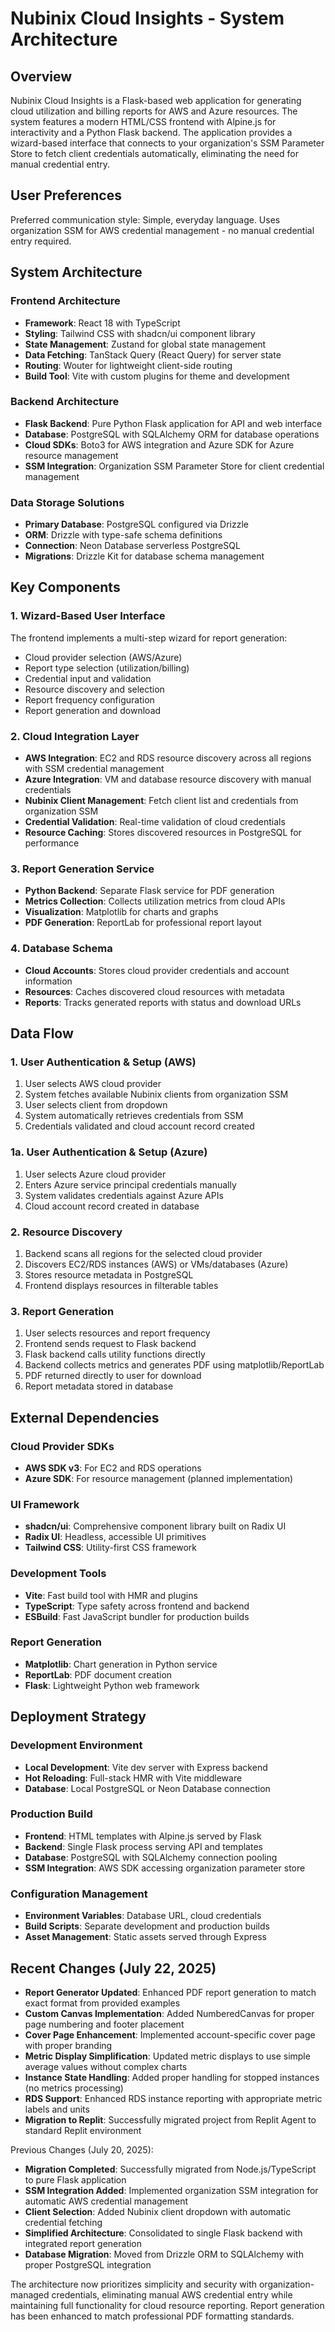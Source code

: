 # Nubinix Cloud Insights - System Architecture

## Overview

Nubinix Cloud Insights is a Flask-based web application for generating cloud utilization and billing reports for AWS and Azure resources. The system features a modern HTML/CSS frontend with Alpine.js for interactivity and a Python Flask backend. The application provides a wizard-based interface that connects to your organization's SSM Parameter Store to fetch client credentials automatically, eliminating the need for manual credential entry.

## User Preferences

Preferred communication style: Simple, everyday language.
Uses organization SSM for AWS credential management - no manual credential entry required.

## System Architecture

### Frontend Architecture
- **Framework**: React 18 with TypeScript
- **Styling**: Tailwind CSS with shadcn/ui component library
- **State Management**: Zustand for global state management
- **Data Fetching**: TanStack Query (React Query) for server state
- **Routing**: Wouter for lightweight client-side routing
- **Build Tool**: Vite with custom plugins for theme and development

### Backend Architecture
- **Flask Backend**: Pure Python Flask application for API and web interface
- **Database**: PostgreSQL with SQLAlchemy ORM for database operations
- **Cloud SDKs**: Boto3 for AWS integration and Azure SDK for Azure resource management
- **SSM Integration**: Organization SSM Parameter Store for client credential management

### Data Storage Solutions
- **Primary Database**: PostgreSQL configured via Drizzle
- **ORM**: Drizzle with type-safe schema definitions
- **Connection**: Neon Database serverless PostgreSQL
- **Migrations**: Drizzle Kit for database schema management

## Key Components

### 1. Wizard-Based User Interface
The frontend implements a multi-step wizard for report generation:
- Cloud provider selection (AWS/Azure)
- Report type selection (utilization/billing)
- Credential input and validation
- Resource discovery and selection
- Report frequency configuration
- Report generation and download

### 2. Cloud Integration Layer
- **AWS Integration**: EC2 and RDS resource discovery across all regions with SSM credential management
- **Azure Integration**: VM and database resource discovery with manual credentials
- **Nubinix Client Management**: Fetch client list and credentials from organization SSM
- **Credential Validation**: Real-time validation of cloud credentials
- **Resource Caching**: Stores discovered resources in PostgreSQL for performance

### 3. Report Generation Service
- **Python Backend**: Separate Flask service for PDF generation
- **Metrics Collection**: Collects utilization metrics from cloud APIs
- **Visualization**: Matplotlib for charts and graphs
- **PDF Generation**: ReportLab for professional report layout

### 4. Database Schema
- **Cloud Accounts**: Stores cloud provider credentials and account information
- **Resources**: Caches discovered cloud resources with metadata
- **Reports**: Tracks generated reports with status and download URLs

## Data Flow

### 1. User Authentication & Setup (AWS)
1. User selects AWS cloud provider
2. System fetches available Nubinix clients from organization SSM
3. User selects client from dropdown
4. System automatically retrieves credentials from SSM
5. Credentials validated and cloud account record created

### 1a. User Authentication & Setup (Azure)
1. User selects Azure cloud provider
2. Enters Azure service principal credentials manually
3. System validates credentials against Azure APIs
4. Cloud account record created in database

### 2. Resource Discovery
1. Backend scans all regions for the selected cloud provider
2. Discovers EC2/RDS instances (AWS) or VMs/databases (Azure)
3. Stores resource metadata in PostgreSQL
4. Frontend displays resources in filterable tables

### 3. Report Generation
1. User selects resources and report frequency
2. Frontend sends request to Flask backend
3. Flask backend calls utility functions directly
4. Backend collects metrics and generates PDF using matplotlib/ReportLab
5. PDF returned directly to user for download
6. Report metadata stored in database

## External Dependencies

### Cloud Provider SDKs
- **AWS SDK v3**: For EC2 and RDS operations
- **Azure SDK**: For resource management (planned implementation)

### UI Framework
- **shadcn/ui**: Comprehensive component library built on Radix UI
- **Radix UI**: Headless, accessible UI primitives
- **Tailwind CSS**: Utility-first CSS framework

### Development Tools
- **Vite**: Fast build tool with HMR and plugins
- **TypeScript**: Type safety across frontend and backend
- **ESBuild**: Fast JavaScript bundler for production builds

### Report Generation
- **Matplotlib**: Chart generation in Python service
- **ReportLab**: PDF document creation
- **Flask**: Lightweight Python web framework

## Deployment Strategy

### Development Environment
- **Local Development**: Vite dev server with Express backend
- **Hot Reloading**: Full-stack HMR with Vite middleware
- **Database**: Local PostgreSQL or Neon Database connection

### Production Build
- **Frontend**: HTML templates with Alpine.js served by Flask
- **Backend**: Single Flask process serving API and templates
- **Database**: PostgreSQL with SQLAlchemy connection pooling
- **SSM Integration**: AWS SDK accessing organization parameter store

### Configuration Management
- **Environment Variables**: Database URL, cloud credentials
- **Build Scripts**: Separate development and production builds
- **Asset Management**: Static assets served through Express

## Recent Changes (July 22, 2025)

- **Report Generator Updated**: Enhanced PDF report generation to match exact format from provided examples
- **Custom Canvas Implementation**: Added NumberedCanvas for proper page numbering and footer placement
- **Cover Page Enhancement**: Implemented account-specific cover page with proper branding
- **Metric Display Simplification**: Updated metric displays to use simple average values without complex charts
- **Instance State Handling**: Added proper handling for stopped instances (no metrics processing)
- **RDS Support**: Enhanced RDS instance reporting with appropriate metric labels and units
- **Migration to Replit**: Successfully migrated project from Replit Agent to standard Replit environment

Previous Changes (July 20, 2025):
- **Migration Completed**: Successfully migrated from Node.js/TypeScript to pure Flask application
- **SSM Integration Added**: Implemented organization SSM integration for automatic AWS credential management
- **Client Selection**: Added Nubinix client dropdown with automatic credential fetching
- **Simplified Architecture**: Consolidated to single Flask backend with integrated report generation
- **Database Migration**: Moved from Drizzle ORM to SQLAlchemy with proper PostgreSQL integration

The architecture now prioritizes simplicity and security with organization-managed credentials, eliminating manual AWS credential entry while maintaining full functionality for cloud resource reporting. Report generation has been enhanced to match professional PDF formatting standards.